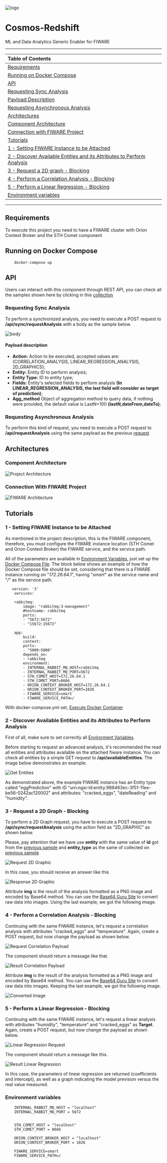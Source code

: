 ![logo](./docs/logo.png)
# Cosmos-Redshift

ML and Data Analytics Generic Enabler for FIWARE

*******
| Table of Contents |
| :--- |
| [Requirements](#requirements) |
| [Running on Docker Compose](#running-on-docker-compose) |
| [API](#api) |
| [Requesting Sync Analysis](#requesting-sync-analysis) |
| [Payload Description](#payload-description) |
| [Requesting Asynchronous Analysis](#requesting-asynchronous-analysis) |
| [Architectures](#architectures) |
| [Component Architecture](#component-architecture) |
| [Connection with FIWARE Project](#connection-with-fiware-project) |
| [Tutorials](#tutorials) |
| [1 - Setting FIWARE Instance to be Attached](#1---setting-fiware-instance-to-be-attached) |
| [2 - Discover Available Entities and its Attributes to Perform Analysis](#2---discover-available-entities-and-its-attributes-to-perform-analysis) |
| [3 - Request a 2D graph - Blocking](#3---request-a-2d-graph---blocking) |
| [4 - Perform a Correlation Analysis - Blocking](#4---perform-a-correlation-analysis---blocking) |
| [5 - Perform a Linear Regression - Blocking](#5---perform-a-linear-regression---blocking) |
| [Environment variables](#environment-variables) |
*******

## Requirements

To execute this project you need to have a FIWARE cluster with Orion Context Broker and the STH Comet component

## Running on Docker Compose

```
    docker-compose up
```

## API

Users can interact with this component through REST API, you can check all the samples shown here by clicking in this [collection]()

### Requesting Sync Analysis

To perform a synchronized analysis, you need to execute a POST request to **/api/sync/requestAnalysis** with a body as the sample below.

![body](./docs/payload.png)

#### Payload description

* **Action:** Action to be executed, accepted values are: (CORRELATION_ANALYSIS, LINEAR_REGRESSION_ANALYSIS, 2D_GRAPHICS);
* **Entity:** Entity ID to perform analysis;
* **Entity Type:** ID to entity type;
* **Fields:** Entity's selected fields to perform analysis **(In LINEAR_REGRESSION_ANALYSIS, the last field will consider as target of prediction)**;
* **Agg_method** Object of aggregation method to query data, if nothing were provided, the default value is LastN=100 **(lastN,dateFrom,dateTo)**;

### Requesting Asynchronous Analysis

To perform this kind of request, you need to execute a POST request to **/api/requestAnalysis** using the same payload as the previous [request](#requesting-sync-analisys)

## Architectures

### Component Architecture

![Project Architecture](./docs/architecture.png)

### Connection With FIWARE Project

![FIWARE Architecture](./docs//fiware-with-component.png)

## Tutorials

### 1 - Setting FIWARE Instance to be Attached

As mentioned in the project description, this is the FIWARE component, therefore, you must configure the FIWARE instance location (STH Comet and Orion Context Broker) the FIWARE service, and the service path.

All of the parameters are available in [Environment Variables](#environment-variables), just set up the [Docker Compose File](./docker-compose.yml). The block below shows an example of how the Docker Compose file should be set, considering that there is a FIWARE instance running on "*172.26.64.1*", having "*smart*" as the service name and "*/*" as the service path.

```
   version: '3'
    services:

    rabbitmq:
        image: "rabbitmq:3-management"
        #hostname: rabbitmq
        ports:
        - "5672:5672"  
        - "15672:15672"
    
    app:
        build:
        context:  
        ports:
        - "5000:5000" 
        depends_on:
        - rabbitmq
        environment:
        - INTERNAL_RABBIT_MQ_HOST=rabbitmq
        - INTERNAL_RABBIT_MQ_PORT=5672
        - STH_COMET_HOST=172.26.64.1
        - STH_COMET_PORT=8666
        - ORION_CONTEXT_BROKER_HOST=172.26.64.1
        - ORION_CONTEXT_BROKER_PORT=1026
        - FIWARE_SERVICE=smart
        - FIWARE_SERVICE_PATH=/
```

With docker-compose.yml set, [Execute Docker Container](#running-on-docker-compose)

### 2 - Discover Available Entities and its Attributes to Perform Analysis

First of all, make sure to set correctly all [Envirorment Variables](#environment-variables).

Before starting to request an advanced analysis, it's recommended the read all entities and attributes available on the attached fiware instance. You can check all entities by a simple GET request to **/api/availableEntities**. The image below demonstrates an example.

![Get Entities](./docs/get-entities.png)

As demonstrated above, the example FIWARE instance has an Entity type called "eggPrediction" with ID "urn:ngsi-ld:entity:986463ec-3f51-11ee-be56-0242ac120002" and attributes: "cracked_eggs", "dateReading" and "humidity".

### 3 - Request a 2D Graph - Blocking

To perform a 2D Graph request, you have to execute a POST request to **/api/sync/requestAnalysis** using the action field as "2D_GRAPHIC" as shown below.

Please, pay attention that we have use **entity** with the same value of **id** got from the [previous sample](#2---discover-available-entities-and-its-attributes-to-perform-analysis) and **entity_type** as the same of collected on [previous sample](#2---discover-available-entities-and-its-attributes-to-perform-analysis)

![Request 2D Graphic](./docs/2d_req_analysis.png)

In this case, you should receive an answer like this

![Response 2D Graphic](./docs/2d_resp_analysis.png)

Attribute **img** is the result of the analysis formatted as a PNG image and encoded by Base64 method. You can use the [Base64 Guru Site](https://base64.guru/converter/decode/image) to convert raw data into images. Using the last example, we got the following image.

### 4 - Perform a Correlation Analysis - Blocking

Continuing with the same FIWARE instance, let's request a correlation analysis with attributes "cracked_eggs" and "temperature". Again, create a POST request, but now change the payload as shown below.

![Request Correlation Payload](./docs/request-correlation.png)

The component should return a message like that.

![Result Correlation Payload](./docs/result-correlation.png)

Attribute **img** is the result of the analysis formatted as a PNG image and encoded by Base64 method. You can use the [Base64 Guru Site](https://base64.guru/converter/decode/image) to convert raw data into images. Keeping the last example, we got the following image.

![Converted Image](./docs/result-correlation-img.png)
### 5 - Perform a Linear Regression - Blocking

Continuing with the same FIWARE instance, let's request a linear analysis with attributes "humidity", "temperature" and "cracked_eggs" as **Target**. Again, create a POST request, but now change the payload as shown below.

![Linear Regression Request](./docs/request-lin-reg.png)

The component should return a message like this.

![Result Linear Regression](./docs/result-lin-reg.png)

In this case, the parameters of linear regression are returned (coefficients and intercept), as well as a graph indicating the model prevision versus the real value measured.

### Environment variables

```
    INTERNAL_RABBIT_MQ_HOST = "localhost"
    INTERNAL_RABBIT_MQ_PORT = 5672


    STH_COMET_HOST = "localhost"
    STH_COMET_PORT = 8666

    ORION_CONTEXT_BROKER_HOST = "localhost"
    ORION_CONTEXT_BROKER_PORT = 1026

    FIWARE_SERVICE=smart
    FIWARE_SERVICE_PATH=/

```
